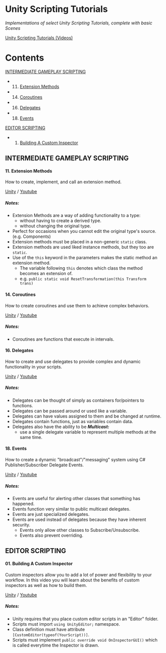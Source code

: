 # Unity Scripting Tutorials
_Implementations of select Unity Scripting Tutorials, complete with basic Scenes_

[Unity Scripting Tutorials (Videos)](https://unity3d.com/learn/tutorials/topics/scripting)

# Contents

[INTERMEDIATE GAMEPLAY SCRIPTING](#intermediate-gameplay-scripting)

- 11. [Extension Methods](#11-extension-methods)
- 14. [Coroutines](#14-coroutines)
- 16. [Delegates](#16-delegates)
- 18. [Events](#18-events)

[EDITOR SCRIPTING](#editor-scripting)

- 01. [Building A Custom Inspector](#01-building-a-custom-inspector)


## INTERMEDIATE GAMEPLAY SCRIPTING


#### 11. Extension Methods

How to create, implement, and call an extension method.

[Unity](https://unity3d.com/learn/tutorials/modules/intermediate/scripting/extension-methods?playlist=17117) / 
[Youtube](https://www.youtube.com/watch?v=v2ONQAqqLDc)

##### Notes:
* Extension Methods are a way of adding functionality to a type:
	* without having to create a derived type.
	* without changing the original type.
* Perfect for occasions when you cannot edit the original type's source. (e.g. Components)
* Extension methods must be placed in a non-generic `static` class.
* Extension methods are used liked instance methods, but they too are `static`.
* Use of the `this` keyword in the parameters makes the static method an extension method.
  * The variable following `this` denotes which class the method becomes an extension of.
  * e.g. `public static void ResetTransformation(this Transform trans)`



#### 14. Coroutines

How to create coroutines and use them to achieve complex behaviors.

[Unity](https://unity3d.com/learn/tutorials/modules/intermediate/scripting/coroutines?playlist=17117) / 
[Youtube](https://www.youtube.com/watch?v=bM3CXzj5xM4)

##### Notes:
* Coroutines are functions that execute in intervals.



#### 16. Delegates

How to create and use delegates to provide complex and dynamic functionality in your scripts.

[Unity](https://unity3d.com/learn/tutorials/modules/intermediate/scripting/delegates?playlist=17117) / 
[Youtube](https://www.youtube.com/watch?v=RSN-A0NZTO0)

##### Notes:
* Delegates can be thought of simply as containers for/pointers to functions.
* Delegates can be passed around or used like a variable.
* Delegates can have values assigned to them and be changed at runtime.
* Delegates contain functions, just as variables contain data.
* Delegates also have the ability to be ***Multicast:***
	* use a single delegate variable to represent multiple methods at the same time.



#### 18. Events

How to create a dynamic "broadcast"/"messaging" system using C# Publisher/Subscriber Delegate Events.

[Unity](https://unity3d.com/learn/tutorials/modules/intermediate/scripting/events?playlist=17117) / 
[Youtube](https://www.youtube.com/watch?v=6qyR73EO68w)

##### Notes:
* Events are useful for alerting other classes that something has happened.
* Events function very similar to public multicast delegates.
* Events are just specialized delegates.
* Events are used instead of delegates because they have inherent security.
	* Events only allow other classes to Subscribe/Unsubscribe.
	* Events also prevent overriding. 



## EDITOR SCRIPTING


#### 01. Building A Custom Inspector

Custom inspectors allow you to add a lot of power and flexibility to your workflow.
In this video you will learn about the benefits of custom inspectors as well as how to build them.

[Unity](https://unity3d.com/learn/tutorials/modules/intermediate/editor/building-custom-inspector?playlist=17117) / 
[Youtube](https://www.youtube.com/watch?v=GDSw2CB2Zk0)

##### Notes:
* Unity requires that you place custom editor scripts in an "Editor" folder.
* Scripts must import `using UnityEditor;` namespace.
* Class definition must have attribute `[CustomEditor(typeof(YourScript))]`.
* Scripts must implement `public override void OnInspectorGUI()` which is called everytime the Inspector is drawn.